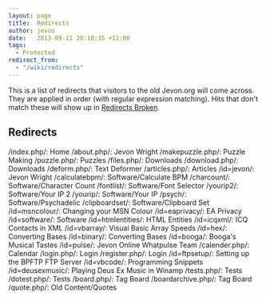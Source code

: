 ```yaml
---
layout: page
title:  Redirects
author: jevon
date:   2013-09-11 20:10:35 +12:00
tags:
  - Protected
redirect_from:
  - "/wiki/redirects"
---
```


This is a list of redirects that visitors to the old Jevon.org will come across. They are applied in order (with regular expression matching). Hits that don't match these will show up in [Redirects Broken](redirects-broken.md).


## Redirects
/index.php/: Home
/about.php/: Jevon Wright
/makepuzzle.php/: Puzzle Making
/puzzle.php/: Puzzles
/files.php/: Downloads
/download.php/: Downloads
/deform.php/: Text Deformer
/articles.php/: Articles
/id=jevon/: Jevon Wright
/calculatebpm/: Software/Calculate BPM
/charcount/: Software/Character Count
/fontlist/: Software/Font Selector
/yourip2/: Software/Your IP 2
/yourip/: Software/Your IP
/psych/: Software/Psychadelic
/clipboardset/: Software/Clipboard Set
/id=msncolour/: Changing your MSN Colour
/id=eaprivacy/: EA Privacy
/id=software/: Software
/id=htmlentities/: HTML Entities
/id=icqxml/: ICQ Contacts in XML
/id=vbarray/: Visual Basic Array Speeds
/id=hex/: Converting Bases
/id=binary/: Converting Bases
/id=booga/: Booga's Musical Tastes
/id=pulse/: Jevon Online Whatpulse Team
/calender.php/: Calendar
/login.php/: Login
/register.php/: Login
/id=ftpsetup/: Setting up the BPFTP FTP Server
/id=vbcode/: Programming Snippets
/id=deusexmusic/: Playing Deus Ex Music in Winamp
/tests.php/: Tests
/dotest.php/: Tests
/board.php/: Tag Board
/boardarchive.php/: Tag Board
/quote.php/: Old Content/Quotes
